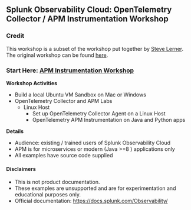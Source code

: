 ## Splunk Observability Cloud: OpenTelemetry Collector / APM Instrumentation Workshop

### Credit
This workshop is a subset of the workshop put together by [Steve Lerner](https://github.com/stevelerner).
The original workshop can be found [here](https://github.com/stevelerner/apmworkshop).

### Start Here: [APM Instrumentation Workshop](./apm)  

**Workshop Activities**
- Build a local Ubuntu VM Sandbox on Mac or Windows
- OpenTelemetry Collector and APM Labs
    - Linux Host
        - Set up OpenTelemetry Collector Agent on a Linux Host
        - OpenTelemetry APM Instrumentation on Java and Python apps

**Details**
- Audience: existing / trained users of Splunk Observability Cloud  
- APM is for microservices or modern (Java >=8 ) applications only  
- All examples have source code supplied

#### Disclaimers
- This is not product documentation.
- These examples are unsupported and are for experimentation and educational purposes only.
- Official documentation: https://docs.splunk.com/Observability/
